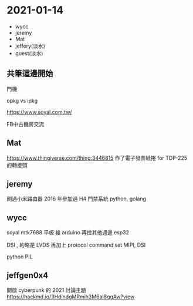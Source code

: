 # 2021-01-14

- wycc
- jeremy
- Mat
- jeffery(淡水)
- guest(淡水)

## 共筆這邊開始

門機

opkg vs ipkg

https://www.soyal.com.tw/

FB中古機房交流

## Mat

https://www.thingiverse.com/thing:3446815
作了電子發票紙捲 for TDP-225 的轉接頭

## jeremy

刷過小米路由器
2016 年參加過 H4
門禁系統
python, golang

## wycc

soyal
mtk7688
平板 接 arduino 再控其他週邊
esp32

DSI , 約略是 LVDS 再加上 protocol command set
MIPI, DSI

python PIL

## jeffgen0x4

開啟 cyberpunk 的 2021 討論主題
https://hackmd.io/3HdindgMRmih3M6al8ggAw?view
